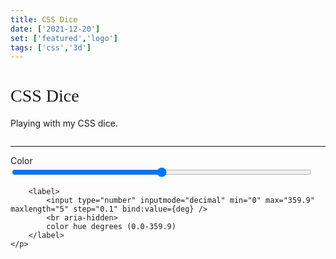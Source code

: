 ```yaml
---
title: CSS Dice
date: ['2021-12-20']
set: ['featured','logo']
tags: ['css','3d']
---
```


# CSS Dice

Playing with my CSS dice.

<div class="wrapper">
	<Dice bg hue={deg} />
</div>

<hr/>

<form>
	<p>
		<label>
			Color
			<input type="range" bind:value={deg} min="0" max="359.9" step="0.1">
		</label>

		<label>
			<input type="number" inputmode="decimal" min="0" max="359.9" maxlength="5" step="0.1" bind:value={deg} />
			<br aria-hidden>
			color hue degrees (0.0-359.9)
		</label>
	</p>
</form>

<AccentHue hue={deg} />
<GradientPostStyle hue={deg} />

<script>
	import Dice from '../libs/css-dice/dice.svelte';
	import AccentHue from '../libs/AccentHue.svelte';
	import GradientPostStyle from '/src/libs/GradientPostStyle.svelte';
	import '../libs/app-input.css';

	let deg = 358.7;
</script>

<style>
	h1 {
		font-family: var(--serif, serif);
		font-weight: normal;
		text-transform: none;
	}

	.wrapper {
		display: grid;
		place-items: center;
	}

	input[type="number"] {
		width: calc(5ch + 4em);
		text-align: center;
		margin: calc(.5 * var(--spacer, 1rem)) auto;
	}

	input[type="range"] {
		width: calc(100% - 1.5rem);
	}
</style>
